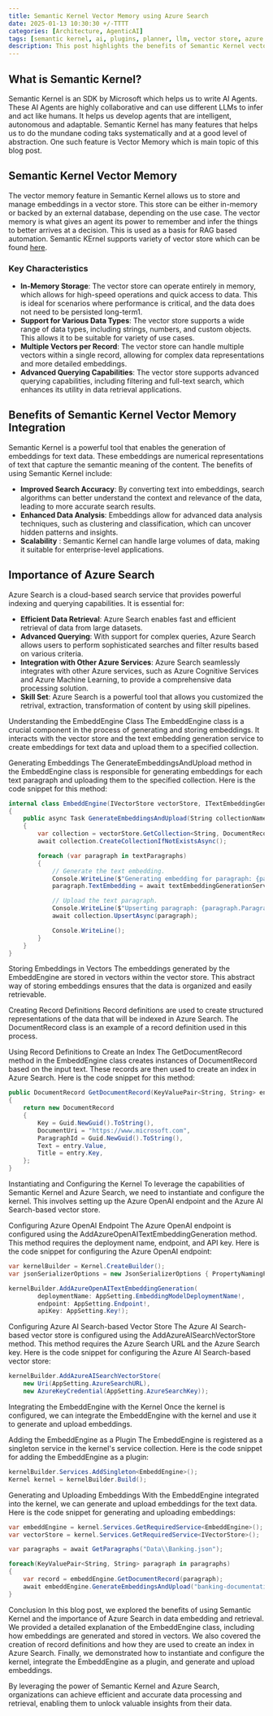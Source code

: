 ```yaml
---
title: Semantic Kernel Vector Memory using Azure Search
date: 2025-01-13 10:30:30 +/-TTTT
categories: [Architecture, AgenticAI]
tags: [semantic kernel, ai, plugins, planner, llm, vector store, azure search]     # TAG names should always be lowercase
description: This post highlights the benefits of Semantic Kernel vector memory and its use in developing AI Agents. It also shows how to utilize Azure Search to store and retrieve the vectors and use them in the AI Agents.
---
```


## What is Semantic Kernel?
Semantic Kernel is an SDK by Microsoft which helps us to write AI Agents. These AI Agents are highly collaborative and can use different LLMs to infer and act like humans.
It helps us develop agents that are intelligent, autonomous and adaptable. Semantic Kernel has many features that helps us to do the mundane coding taks systematically and at a good level of abstraction. One such feature is Vector Memory which is main topic of this blog post.

## Semantic Kernel Vector Memory
The vector memory feature in Semantic Kernel allows us to store and manage embeddings in a vector store. This store can be either in-memory or backed by an external database, depending on the use case. The vector memory is what gives an agent its power to remember and infer the things to better arrives at a decision. This is used as a basis for RAG based automation. 
Semantic KErnel supports variety of vector store which can be found [here](https://learn.microsoft.com/en-us/semantic-kernel/concepts/vector-store-connectors/out-of-the-box-connectors/).

### Key Characteristics
 - **In-Memory Storage**: The vector store can operate entirely in memory, which allows for high-speed operations and quick access to data. This is ideal for scenarios where performance is critical, and the data does not need to be persisted long-term1.
 - **Support for Various Data Types**: The vector store supports a wide range of data types, including strings, numbers, and custom objects. This allows it to be suitable for variety of use cases.
 - **Multiple Vectors per Record**: The vector store can handle multiple vectors within a single record, allowing for complex data representations and more detailed embeddings.
 - **Advanced Querying Capabilities**: The vector store supports advanced querying capabilities, including filtering and full-text search, which enhances its utility in data retrieval applications.

## Benefits of Semantic Kernel Vector Memory Integration
Semantic Kernel is a powerful tool that enables the generation of embeddings for text data. These embeddings are numerical representations of text that capture the semantic meaning of the content. The benefits of using Semantic Kernel include:

 - **Improved Search Accuracy**: By converting text into embeddings, search algorithms can better understand the context and relevance of the data, leading to more accurate search results.
 - **Enhanced Data Analysis**: Embeddings allow for advanced data analysis techniques, such as clustering and classification, which can uncover hidden patterns and insights.
 - **Scalability** : Semantic Kernel can handle large volumes of data, making it suitable for enterprise-level applications.

## Importance of Azure Search
Azure Search is a cloud-based search service that provides powerful indexing and querying capabilities. It is essential for:

 - **Efficient Data Retrieval**: Azure Search enables fast and efficient retrieval of data from large datasets.
 - **Advanced Querying**: With support for complex queries, Azure Search allows users to perform sophisticated searches and filter results based on various criteria.
 - **Integration with Other Azure Services**: Azure Search seamlessly integrates with other Azure services, such as Azure Cognitive Services and Azure Machine Learning, to provide a comprehensive data processing solution.
 - **Skill Set**: Azure Search is a powerful tool that allows you customized the retrival, extraction, transformation of content by using skill pipelines.

Understanding the EmbeddEngine Class
The EmbeddEngine class is a crucial component in the process of generating and storing embeddings. It interacts with the vector store and the text embedding generation service to create embeddings for text data and upload them to a specified collection.

Generating Embeddings
The GenerateEmbeddingsAndUpload method in the EmbeddEngine class is responsible for generating embeddings for each text paragraph and uploading them to the specified collection. Here is the code snippet for this method:

```csharp
internal class EmbeddEngine(IVectorStore vectorStore, ITextEmbeddingGenerationService textEmbeddingGenerationService)
{
    public async Task GenerateEmbeddingsAndUpload(String collectionName, IEnumerable<DocumentRecord> textParagraphs)
    {
        var collection = vectorStore.GetCollection<String, DocumentRecord>(collectionName);
        await collection.CreateCollectionIfNotExistsAsync();

        foreach (var paragraph in textParagraphs)
        {
            // Generate the text embedding.
            Console.WriteLine($"Generating embedding for paragraph: {paragraph.ParagraphId}");
            paragraph.TextEmbedding = await textEmbeddingGenerationService.GenerateEmbeddingAsync(paragraph.Text);

            // Upload the text paragraph.
            Console.WriteLine($"Upserting paragraph: {paragraph.ParagraphId}");
            await collection.UpsertAsync(paragraph);

            Console.WriteLine();
        }
    }
}
```

Storing Embeddings in Vectors
The embeddings generated by the EmbeddEngine are stored in vectors within the vector store. This abstract way of storing embeddings ensures that the data is organized and easily retrievable.

Creating Record Definitions
Record definitions are used to create structured representations of the data that will be indexed in Azure Search. The DocumentRecord class is an example of a record definition used in this process.

Using Record Definitions to Create an Index
The GetDocumentRecord method in the EmbeddEngine class creates instances of DocumentRecord based on the input text. These records are then used to create an index in Azure Search. Here is the code snippet for this method:

```csharp
public DocumentRecord GetDocumentRecord(KeyValuePair<String, String> entry)
{
    return new DocumentRecord
    {
        Key = Guid.NewGuid().ToString(),
        DocumentUri = "https://www.microsoft.com",
        ParagraphId = Guid.NewGuid().ToString(),
        Text = entry.Value,
        Title = entry.Key,
    };
}
```

Instantiating and Configuring the Kernel
To leverage the capabilities of Semantic Kernel and Azure Search, we need to instantiate and configure the kernel. This involves setting up the Azure OpenAI endpoint and the Azure AI Search-based vector store.

Configuring Azure OpenAI Endpoint
The Azure OpenAI endpoint is configured using the AddAzureOpenAITextEmbeddingGeneration method. This method requires the deployment name, endpoint, and API key. Here is the code snippet for configuring the Azure OpenAI endpoint:

```csharp
var kernelBuilder = Kernel.CreateBuilder();
var jsonSerializerOptions = new JsonSerializerOptions { PropertyNamingPolicy = JsonNamingPolicy.SnakeCaseLower };

kernelBuilder.AddAzureOpenAITextEmbeddingGeneration(
        deploymentName: AppSetting.EmbeddingModelDeploymentName!,
        endpoint: AppSetting.Endpoint!,
        apiKey: AppSetting.Key!);
``` 

Configuring Azure AI Search-based Vector Store
The Azure AI Search-based vector store is configured using the AddAzureAISearchVectorStore method. This method requires the Azure Search URL and the Azure Search key. Here is the code snippet for configuring the Azure AI Search-based vector store:

```csharp
kernelBuilder.AddAzureAISearchVectorStore(
    new Uri(AppSetting.AzureSearchURL),
    new AzureKeyCredential(AppSetting.AzureSearchKey));
```

Integrating the EmbeddEngine with the Kernel
Once the kernel is configured, we can integrate the EmbeddEngine with the kernel and use it to generate and upload embeddings.

Adding the EmbeddEngine as a Plugin
The EmbeddEngine is registered as a singleton service in the kernel's service collection. Here is the code snippet for adding the EmbeddEngine as a plugin:

```csharp
kernelBuilder.Services.AddSingleton<EmbeddEngine>();
Kernel kernel = kernelBuilder.Build();
```

Generating and Uploading Embeddings
With the EmbeddEngine integrated into the kernel, we can generate and upload embeddings for the text data. Here is the code snippet for generating and uploading embeddings:

```csharp
var embeddEngine = kernel.Services.GetRequiredService<EmbeddEngine>();
var vectorStore = kernel.Services.GetRequiredService<IVectorStore>();

var paragraphs = await GetParagraphs("Data\\Banking.json");

foreach(KeyValuePair<String, String> paragraph in paragraphs)
{            
    var record = embeddEngine.GetDocumentRecord(paragraph);
    await embeddEngine.GenerateEmbeddingsAndUpload("banking-documentation", new[] { record });
}
```

Conclusion
In this blog post, we explored the benefits of using Semantic Kernel and the importance of Azure Search in data embedding and retrieval. We provided a detailed explanation of the EmbeddEngine class, including how embeddings are generated and stored in vectors. We also covered the creation of record definitions and how they are used to create an index in Azure Search. Finally, we demonstrated how to instantiate and configure the kernel, integrate the EmbeddEngine as a plugin, and generate and upload embeddings.

By leveraging the power of Semantic Kernel and Azure Search, organizations can achieve efficient and accurate data processing and retrieval, enabling them to unlock valuable insights from their data.
